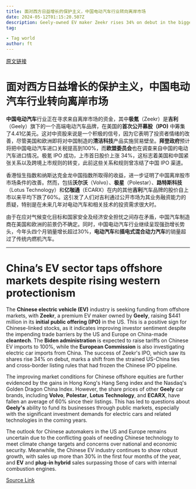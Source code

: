 ```yaml
---
title: 面对西方日益增长的保护主义，中国电动汽车行业转向离岸市场
date: 2024-05-12T01:15:20.507Z
description: Geely-owned EV maker Zeekr rises 34% on debut in the biggest US IPO by a Chinese company in three years
tag: 

- Tag world
author: ft
---
```


[原文链接](https://ft.com/content/c738e26c-ce5b-409c-86b2-39336f893ddc)

# 面对西方日益增长的保护主义，中国电动汽车行业转向离岸市场

**中国电动汽车**行业正在寻求来自离岸市场的资金，其中**极氪**（Zeekr）是**吉利**（Geely）旗下的一个高端电动汽车品牌，在美国的**首次公开募股（IPO)** 中筹集了4.41亿美元。这对中资股来说是一个积极的信号，因为它表明了投资者情绪的改善，尽管美国和欧洲即将对中国制造的**清洁科技**产品实施贸易壁垒。**拜登政府**预计将把中国电动汽车进口关税提高到100%，而**欧盟委员会**也在调查来自中国的电动汽车进口情况。极氪 IPO 成功，上市首日股价上涨 34%，这标志着美国和中国紧张关系以及跨境上市规则的转变，此前这些关系和规则曾冻结了中国 IPO 渠道。

香港恒生指数和纳斯达克金龙中国指数所取得的收益，进一步证明了中国离岸股市市场条件的改善。然而，包括**沃尔沃**（Volvo）、**极星**（Polestar）、**路特斯科技**（Lotus Technology）和**亿咖通**（ECARX）在内的其他**吉利**汽车品牌的股价自上市以来平均下跌了60%。这引发了人们对吉利通过公开市场为其业务融资能力的质疑，特别是在未来几年对电动汽车和相关技术的投资需求很大时。

由于在应对气候变化目标和国家安全及经济安全担忧之间存在矛盾，中国汽车制造商在美国和欧洲的前景仍不确定。同时，中国电动汽车行业继续呈现强劲增长势头，今年头四个月销量增长超过30%，**电动汽车**和**插电式混合动力汽车**的销量超过了传统内燃机汽车。

---

# China’s EV sector taps offshore markets despite rising western protectionism

The **Chinese electric vehicle (EV)** industry is seeking funding from offshore markets, with **Zeekr**, a premium EV maker owned by **Geely**, raising $441 million in its **initial public offering (IPO)** in the US. This is a positive sign for Chinese-linked stocks, as it indicates improving investor sentiment despite the impending trade barriers by the US and Europe on China-made **cleantech**. The **Biden administration** is expected to raise tariffs on Chinese EV imports to 100%, while the **European Commission** is also investigating electric car imports from China. The success of Zeekr's IPO, which saw its shares rise 34% on debut, marks a shift from the strained US-China ties and cross-border listing rules that had frozen the Chinese IPO pipeline. 

The improving market conditions for Chinese offshore equities are further evidenced by the gains in Hong Kong's Hang Seng index and the Nasdaq's Golden Dragon China Index. However, the share prices of other **Geely** car brands, including **Volvo**, **Polestar**, **Lotus Technology**, and **ECARX**, have fallen an average of 60% since their listings. This has led to questions about **Geely's** ability to fund its businesses through public markets, especially with the significant investment demands for electric cars and related technologies in the coming years. 

The outlook for Chinese automakers in the US and Europe remains uncertain due to the conflicting goals of needing Chinese technology to meet climate change targets and concerns over national and economic security. Meanwhile, the Chinese EV industry continues to show robust growth, with sales up more than 30% in the first four months of the year, and **EV** and **plug-in hybrid** sales surpassing those of cars with internal combustion engines.

[Source Link](https://ft.com/content/c738e26c-ce5b-409c-86b2-39336f893ddc)

